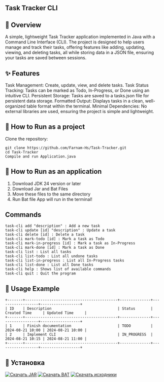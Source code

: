 ## Task Tracker CLI
## 🎯 Overview
A simple, lightweight Task Tracker application implemented in Java with a Command Line Interface (CLI). The project is designed to help users manage and track their tasks, offering features like adding, updating, viewing, and deleting tasks, all while storing data in a JSON file, ensuring your tasks are saved between sessions.

## ✨ Features
Task Management: Create, update, view, and delete tasks.
Task Status Tracking: Tasks can be marked as Todo, In-Progress, or Done using an intuitive CLI.
Persistent Storage: Tasks are saved to a tasks.json file for persistent data storage.
Formatted Output: Displays tasks in a clean, well-organized table format within the terminal.
Minimal Dependencies: No external libraries are used, ensuring the project is simple and lightweight.

## 🚀 How to Run as a project
Clone the repository:

```
git clone https://github.com/Farnam-Hs/Task-Tracker.git
cd Task-Tracker
Compile and run Application.java
```

## 🚀 How to Run as an application
1) Download JDK 24 version or later
2) Download Jar and Bat Files
3) Move these files to the same directory
4) Run Bat file
App will run in the terminal!

## Commands
```
task-cli add "description" : Add a new task
task-cli update [id] "description" : Update a task
task-cli delete [id] : Delete a task
task-cli mark-todo [id] : Mark a task as Todo
task-cli mark-in-progress [id] : Mark a task as In-Progress
task-cli mark-done [id] : Mark a task as Done
task-cli list : List all tasks
task-cli list-todo : List all undone tasks
task-cli list-in-progress : List all In-Progress tasks
task-cli list-done : List all Done tasks
task-cli help : Shows list of available commands
task-cli quit : Quit the program
```

## 📘 Usage Example
```
+-------+------------------------------------------+--------------+------------------+------------------+
| ID    | Description                              | Status       | Created Time     | Updated Time     |
+-------+------------------------------------------+--------------+------------------+------------------+
| 1     | Finish documentation                     | TODO         | 2024-08-21 10:00 | 2024-08-21 10:00 |
| 2     | Implement CLI                            | IN_PROGRESS  | 2024-08-21 10:15 | 2024-08-21 11:00 |
+-------+------------------------------------------+--------------+------------------+------------------+
```

## 🚀 Установка

[![Скачать JAR](https://img.shields.io/badge/Download-JAR-зеленый?style=for-the-badge)](https://github.com/t1sheryo/TaskTracker/releases/download/v1.0/TaskTracker-1.0-SNAPSHOT-jar-with-dependencies.jar)
[![Скачать BAT](https://img.shields.io/badge/Download-BAT_FILE-синий?style=for-the-badge)](https://github.com/t1sheryo/TaskTracker/releases/download/v1.0/start.bat)
[![Скачать исходники](https://img.shields.io/badge/Download-source_code-оранжевый?style=for-the-badge)](https://github.com/t1sheryo/TaskTracker/archive/refs/tags/v1.0.zip)
